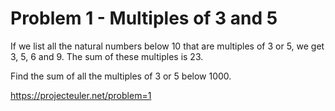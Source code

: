 # Problem 1 - Multiples of 3 and 5

If we list all the natural numbers below 10 that are multiples of 3 or 5, we get 3, 5, 6 and 9.
The sum of these multiples is 23.

Find the sum of all the multiples of 3 or 5 below 1000.

https://projecteuler.net/problem=1

